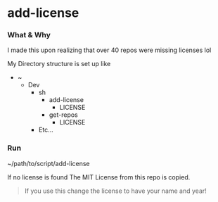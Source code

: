 # add-license

### What & Why
I made this upon realizing that over 40 repos were missing licenses lol


My Directory structure is set up like
- ~
    - Dev
        - sh
            - add-license
                - LICENSE
            - get-repos
                - LICENSE
        - Etc...

### Run
~/path/to/script/add-license


If no license is found The MIT License from this repo is copied.

> If you use this change the license to have your name and year!
